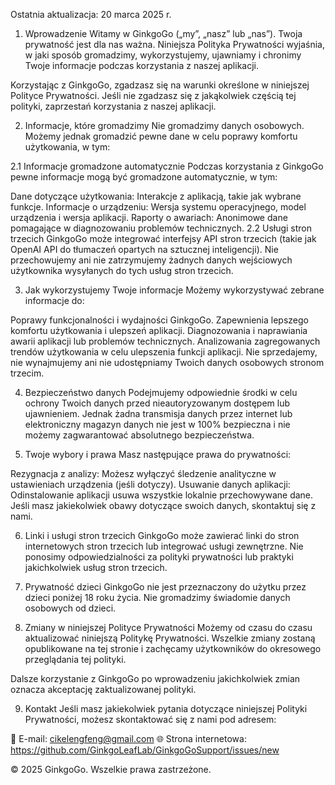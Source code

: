 Ostatnia aktualizacja: 20 marca 2025 r.

1. Wprowadzenie
Witamy w GinkgoGo („my”, „nasz” lub „nas”). Twoja prywatność jest dla nas ważna. Niniejsza Polityka Prywatności wyjaśnia, w jaki sposób gromadzimy, wykorzystujemy, ujawniamy i chronimy Twoje informacje podczas korzystania z naszej aplikacji.

Korzystając z GinkgoGo, zgadzasz się na warunki określone w niniejszej Polityce Prywatności. Jeśli nie zgadzasz się z jakąkolwiek częścią tej polityki, zaprzestań korzystania z naszej aplikacji.

2. Informacje, które gromadzimy
Nie gromadzimy danych osobowych. Możemy jednak gromadzić pewne dane w celu poprawy komfortu użytkowania, w tym:

2.1 Informacje gromadzone automatycznie
Podczas korzystania z GinkgoGo pewne informacje mogą być gromadzone automatycznie, w tym:

Dane dotyczące użytkowania: Interakcje z aplikacją, takie jak wybrane funkcje.
Informacje o urządzeniu: Wersja systemu operacyjnego, model urządzenia i wersja aplikacji.
Raporty o awariach: Anonimowe dane pomagające w diagnozowaniu problemów technicznych.
2.2 Usługi stron trzecich
GinkgoGo może integrować interfejsy API stron trzecich (takie jak OpenAI API do tłumaczeń opartych na sztucznej inteligencji). Nie przechowujemy ani nie zatrzymujemy żadnych danych wejściowych użytkownika wysyłanych do tych usług stron trzecich.

3. Jak wykorzystujemy Twoje informacje
Możemy wykorzystywać zebrane informacje do:

Poprawy funkcjonalności i wydajności GinkgoGo.
Zapewnienia lepszego komfortu użytkowania i ulepszeń aplikacji.
Diagnozowania i naprawiania awarii aplikacji lub problemów technicznych.
Analizowania zagregowanych trendów użytkowania w celu ulepszenia funkcji aplikacji.
Nie sprzedajemy, nie wynajmujemy ani nie udostępniamy Twoich danych osobowych stronom trzecim.

4. Bezpieczeństwo danych
Podejmujemy odpowiednie środki w celu ochrony Twoich danych przed nieautoryzowanym dostępem lub ujawnieniem. Jednak żadna transmisja danych przez internet lub elektroniczny magazyn danych nie jest w 100% bezpieczna i nie możemy zagwarantować absolutnego bezpieczeństwa.

5. Twoje wybory i prawa
Masz następujące prawa do prywatności:

Rezygnacja z analizy: Możesz wyłączyć śledzenie analityczne w ustawieniach urządzenia (jeśli dotyczy).
Usuwanie danych aplikacji: Odinstalowanie aplikacji usuwa wszystkie lokalnie przechowywane dane.
Jeśli masz jakiekolwiek obawy dotyczące swoich danych, skontaktuj się z nami.

6. Linki i usługi stron trzecich
GinkgoGo może zawierać linki do stron internetowych stron trzecich lub integrować usługi zewnętrzne. Nie ponosimy odpowiedzialności za polityki prywatności lub praktyki jakichkolwiek usług stron trzecich.

7. Prywatność dzieci
GinkgoGo nie jest przeznaczony do użytku przez dzieci poniżej 18 roku życia. Nie gromadzimy świadomie danych osobowych od dzieci.

8. Zmiany w niniejszej Polityce Prywatności
Możemy od czasu do czasu aktualizować niniejszą Politykę Prywatności. Wszelkie zmiany zostaną opublikowane na tej stronie i zachęcamy użytkowników do okresowego przeglądania tej polityki.

Dalsze korzystanie z GinkgoGo po wprowadzeniu jakichkolwiek zmian oznacza akceptację zaktualizowanej polityki.

9. Kontakt
Jeśli masz jakiekolwiek pytania dotyczące niniejszej Polityki Prywatności, możesz skontaktować się z nami pod adresem:

📧 E-mail: cikelengfeng@gmail.com
🌐 Strona internetowa: https://github.com/GinkgoLeafLab/GinkgoGoSupport/issues/new

© 2025 GinkgoGo. Wszelkie prawa zastrzeżone.
